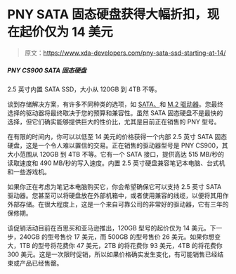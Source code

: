 # PNY SATA 固态硬盘获得大幅折扣，现在起价仅为 14 美元

> 原文：<https://www.xda-developers.com/pny-sata-ssd-starting-at-14/>

##### PNY CS900 SATA 固态硬盘

2.5 英寸内置 SATA SSD，大小从 120GB 到 4TB 不等。

谈到存储解决方案，有许多不同种类的选项，如 [SATA、](https://www.xda-developers.com/best-ssds-sata-nvme/)和 [M.2 驱动器](https://www.xda-developers.com/sk-hynix-1tb-nvme-ssd-deal/)。您最终选择的驱动器将最终取决于您的预算和兼容性。虽然 SATA 固态硬盘不是最快的选择，但它们确实能够提供巨大的性价比，尤其是目前正在销售的 PNY 型号。

在有限的时间内，你可以以低至 14 美元的价格获得一个内部 2.5 英寸 SATA 固态硬盘，这是一个令人难以置信的交易。正在销售的驱动器型号是 PNY CS900，其大小范围从 120GB 到 4TB 不等。它有一个 SATA 接口，提供高达 515 MB/秒的读取速度和 490 MB/秒的写入速度。内置 2.5 英寸硬盘兼容笔记本电脑、台式机和一些游戏机。

如果你正在考虑为笔记本电脑购买它，你会希望确保它可以支持 2.5 英寸 SATA 驱动器。您甚至可以将硬盘放在外部机箱中，或者使用兼容的线缆，以便将其用作外部存储。在很大程度上，这是一个来自可靠公司的非常好的驱动器，它有三年的保修期。

该促销活动目前在百思买和亚马逊推出，120GB 型号的起价仅为 14 美元。下一步，240GB 的型号售价 17 美元，而 500GB 的型号售价 26 美元。如果你想变大，1TB 的型号将花费你 47 美元，2TB 的将花费你 93 美元，4TB 的将花费你 300 美元。这是一次限时促销，所以如果价格确实发生变化，有可能销售已经结束或产品已经售罄。